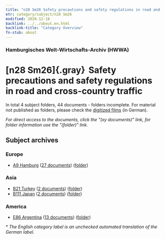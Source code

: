 ```yaml
---
title: "n28 Sm26 Safety precautions and safety regulations in road and cross-country traffic"
etr: category/subject/n28 Sm26
modified: 2020-12-18
backlink: ../../about.en.html
backlink-title: "Category Overview"
fn-stub: about
---
```


### Hamburgisches Welt-Wirtschafts-Archiv (HWWA)
# [n28 Sm26]{.gray}&#8201; Safety precautions and safety regulations in road and cross-country traffic&#160; 





In total 4 subject folders, 44 documents - folders incomplete.
For material not published as folders, please check the [digitized films](/film/h1_sh) (in German).

_For direct access to the documents, click the "(xy documents)" link, for folder information use the "(folder)" link._

## Subject archives



### Europe

- [A9 Hamburg](../../../geo/about.en.html#A9) (<a href="https://dfg-viewer.de/show/?tx_dlf[id]=https://pm20.zbw.eu/mets/sh/1409xx/140905/1455xx/145520/public.mets.en.xml" target="_blank">27 documents</a>) ([folder](http://purl.org/pressemappe20/folder/sh/140905,145520))

### Asia

- [B21 Turkey](../../../geo/about.en.html#B21) (<a href="https://dfg-viewer.de/show/?tx_dlf[id]=https://pm20.zbw.eu/mets/sh/1411xx/141111/1455xx/145520/public.mets.en.xml" target="_blank">2 documents</a>) ([folder](http://purl.org/pressemappe20/folder/sh/141111,145520))
- [B111 Japan](../../../geo/about.en.html#B111) (<a href="https://dfg-viewer.de/show/?tx_dlf[id]=https://pm20.zbw.eu/mets/sh/1412xx/141272/1455xx/145520/public.mets.en.xml" target="_blank">2 documents</a>) ([folder](http://purl.org/pressemappe20/folder/sh/141272,145520))

### America

- [E86 Argentina](../../../geo/about.en.html#E86) (<a href="https://dfg-viewer.de/show/?tx_dlf[id]=https://pm20.zbw.eu/mets/sh/1416xx/141692/1455xx/145520/public.mets.en.xml" target="_blank">13 documents</a>) ([folder](http://purl.org/pressemappe20/folder/sh/141692,145520))


_* The English category label is an unchecked automated translation of the German label._

